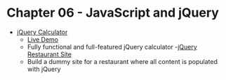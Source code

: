 # Chapter 06 - JavaScript and jQuery

- [jQuery Calculator](https://github.com/craftykate/odin-project/tree/master/Chapter_06-JavaScript_and_jQuery/calculator)
  - [Live Demo](http://jsfiddle.net/craftykate/k9ewcpvr/embedded/result/)
  - Fully functional and full-featured jQuery calculator
-[jQuery Restaurant Site](https://github.com/craftykate/odin-project/tree/master/Chapter_06-JavaScript_and_jQuery/restaurant)
  - Build a dummy site for a restaurant where all content is populated with jQuery